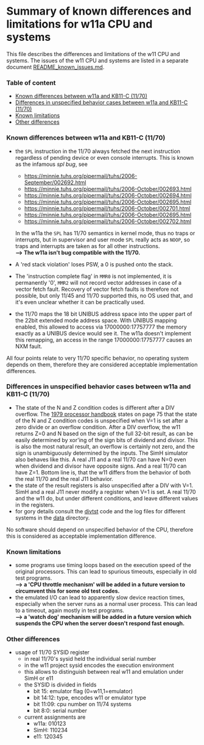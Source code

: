 # Summary of known differences and limitations for w11a CPU and systems

This file describes the differences and limitations of the w11 CPU and systems.
The issues of the w11 CPU and systems are listed in a separate document
[README_known_issues.md](README_known_issues.md).

### Table of content

- [Known differences between w11a and KB11-C (11/70)](#user-content-diff)
- [Differences in unspecified behavior cases between w11a and
  KB11-C (11/70)](#user-content-unspec)
- [Known limitations](#user-content-lim)
- [Other differences](#user-content-other)

### <a id="diff">Known differences between w11a and KB11-C (11/70)</a>

- the `SPL` instruction in the 11/70 always fetched the next instruction
  regardless of pending device or even console interrupts. This is known
  as the infamous _spl bug_, see
  - https://minnie.tuhs.org/pipermail/tuhs/2006-September/002692.html
  - https://minnie.tuhs.org/pipermail/tuhs/2006-October/002693.html
  - https://minnie.tuhs.org/pipermail/tuhs/2006-October/002694.html
  - https://minnie.tuhs.org/pipermail/tuhs/2006-October/002695.html
  - https://minnie.tuhs.org/pipermail/tuhs/2006-October/002701.html
  - https://minnie.tuhs.org/pipermail/tuhs/2006-October/002695.html
  - https://minnie.tuhs.org/pipermail/tuhs/2006-October/002702.html

  In the w11a the `SPL` has 11/70 semantics in kernel mode, thus no 
  traps or interrupts, but in supervisor and user mode `SPL` really acts as 
  `NOOP`, so traps and interrupts are taken as for all other instructions.   
  **--> The w11a isn't bug compatible with the 11/70.**
- A 'red stack violation' loses PSW, a 0 is pushed onto the stack.
- The 'instruction complete flag' in `MMR0` is not implemented, it is
  permanently '0', `MMR2` will not record vector addresses in case of a
  vector fetch fault. Recovery of vector fetch faults is therefore not
  possible, but only 11/45 and 11/70 supported this, no OS used that, and
  it's even unclear whether it can be practically used.
- the 11/70 maps the 18 bit UNIBUS address space into the upper part of
  the 22bit extended mode address space. With UNIBUS mapping enabled, this
  allowed to access via 17000000:17757777 the memory exactly as a UNIBUS
  device would see it. The w11a doesn't implement this remapping, an access
  in the range 17000000:17757777 causes an NXM fault.

All four points relate to very 11/70 specific behavior, no operating system
depends on them, therefore they are considered acceptable implementation
differences.

### <a id="unspec">Differences in unspecified behavior cases between w11a and KB11-C (11/70)</a>

- The state of the N and Z condition codes is different after a DIV overflow.
  The [1979 processor handbook](http://www.bitsavers.org/pdf/dec/pdp11/handbooks/PDP11_Handbook1979.pdf)
  states on page 75 that the state of the N and Z condition codes is unspecified
  when V=1 is set after a zero divide or an overflow condition.
  After a DIV overflow, the w11 returns Z=0 and N based on the sign of the
  full 32-bit result, as can be easily determined by xor'ing of the sign
  bits of dividend and divisor.
  This is also the most natural result, an overflow is certainly
  not zero, and the sign is unambiguously determined by the inputs.
  The SimH simulator also behaves like this. A real J11 and a real 11/70
  can have N=0 even when dividend and divisor have opposite signs. And a
  real 11/70 can have Z=1. Bottom line is, that the w11 differs from the
  behavior of both the real 11/70 and the real J11 behavior.
- the state of the result registers is also unspecified after a DIV with V=1.
  SimH and a real J11 never modify a register when V=1 is set. A real 11/70
  and the w11 do, but under different conditions, and leave different values
  in the registers.
- for gory details consult the [divtst](../tools/tests/divtst/README.md) code
  and the log files for different systems in the
  [data](../tools/tests/divtst/data/README.md) directory.

No software should depend on unspecified behavior of the CPU, therefore
this is considered as acceptable implementation difference.

### <a id="lim">Known limitations</a>

- some programs use timing loops based on the execution speed of the
  original processors. This can lead to spurious timeouts, especially
  in old test programs.  
  **--> a 'CPU throttle mechanism' will be added in a future version to 
  circumvent this for some old test codes.**
- the emulated I/O can lead to apparently slow device reaction times,
  especially when the server runs as a normal user process. This can lead
  to a timeout, again mostly in test programs.  
  **--> a 'watch dog' mechanism will be added in a future version which
  suspends the CPU when the server doesn't respond fast enough.**


### <a id="other">Other differences</a>

- usage of 11/70 SYSID register
  - in real 11/70's sysid held the individual serial number
  - in the w11 project sysid encodes the execution environment
  - this allows to distinguish between real w11 and emulation under SimH or e11
  - the SYSID is divided in fields
    - bit 15: emulator flag (0=w11,1=emulator)
    - bit 14:12: type, encodes w11 or emulator type
    - bit 11:09: cpu number on 11/74 systems
    - bit 8:0: serial number
  - current assignments are
    - w11a:  010123
    - SimH:  110234
    - e11:   120345

